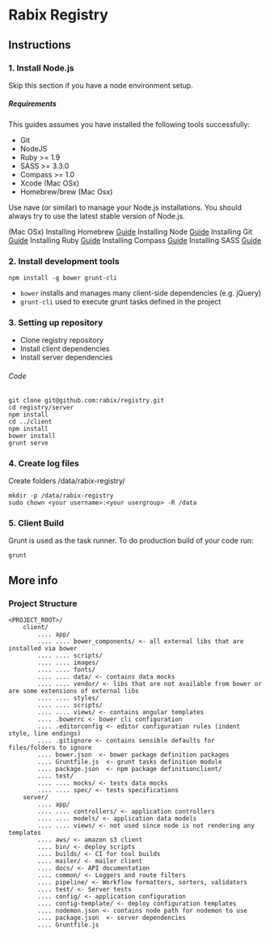 # Rabix Registry

## Instructions
### 1. Install Node.js

Skip this section if you have a node environment setup.

##### Requirements

This guides assumes you have installed the following tools successfully:
- Git
- NodeJS
- Ruby >= 1.9
- SASS >= 3.3.0
- Compass >= 1.0
- Xcode (Mac OSx)
- Homebrew/brew (Mac Osx)

Use nave (or similar) to manage your Node.js installations. You should always try
to use the latest stable version of Node.js.

(Mac OSx) Installing Homebrew [Guide](http://brew.sh/)
Installing Node [Guide](http://nodejs.org/download/)
Installing Git [Guide](http://git-scm.com/book/en/v2/Getting-Started-Installing-Git)
Installing Ruby [Guide](https://www.ruby-lang.org/en/documentation/installation/)
Installing Compass [Guide](http://compass-style.org/install/)
Installing SASS [Guide](http://sass-lang.com/install)

### 2. Install development tools

	npm install -g bower grunt-cli

- `bower` installs and manages many client-side dependencies (e.g. jQuery)
- `grunt-cli` used to execute grunt tasks defined in the project

### 3. Setting up repository

- Clone registry repository
- Install client dependencies
- Install server dependencies

###### Code

    git clone git@github.com:rabix/registry.git
    cd registry/server
    npm install
    cd ../client
    npm install
    bower install
    grunt serve


### 4. Create log files

Create folders /data/rabix-registry/

    mkdir -p /data/rabix-registry
    sudo chown <your username>:<your usergroup> -R /data

### 5. Client Build

Grunt is used as the task runner. To do production build of your code run:

	grunt

## More info

### Project Structure
	<PROJECT_ROOT>/
	    client/
            .... app/
            .... .... bower_components/ <- all external libs that are installed via bower
            .... .... scripts/
            .... .... images/
            .... .... fonts/
            .... .... data/ <- contains data mocks
            .... .... vendor/ <- libs that are not available from bower or are some extensions of external libs
            .... .... styles/
            .... .... scripts/
            .... .... views/ <- contains angular templates
            .... .bowerrc <- bower cli configuration
            .... .editorconfig <- editor configuration rules (indent style, line endings)
            .... .gitignore <- contains sensible defaults for files/folders to ignore
            .... bower.json  <- bower package definition packages
            .... Gruntfile.js  <- grunt tasks definition module
            .... package.json  <- npm package definitionclient/
            .... test/
            .... .... mocks/ <- tests data mocks
            .... .... spec/ <- tests specifications
        server/
            .... app/
            .... .... controllers/ <- application controllers
            .... .... models/ <- application data models
            .... .... views/ <- not used since node is not rendering any templates
            .... aws/ <- amazon s3 client
            .... bin/ <- deploy scripts
            .... builds/ <- CI for tool builds
            .... mailer/ <- mailer client
            .... docs/ <- API documentation
            .... common/ <- Loggers and route filters
            .... pipeline/ <- Workflow formatters, sorters, validators
            .... test/ <- Server tests
            .... config/ <- application configuration
            .... config-template/ <- deploy configuration templates
            .... nodemon.json <- contains node path for nodemon to use
            .... package.json  <- server dependencies
            .... Gruntfile.js
